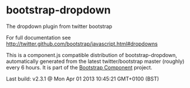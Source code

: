 # bootstrap-dropdown
The dropdown plugin from twitter bootstrap

For full documentation see http://twitter.github.com/bootstrap/javascript.html#dropdowns

This is a component.js compatible distribution of bootstrap-dropdown, automatically generated
from the latest twitter/bootstrap master (roughly) every 6 hours. It is part of the <a href="http://github.com/codemix/bootstrap-component">Bootstrap Component</a>
project.


Last build: v2.3.1 @ Mon Apr 01 2013 10:45:21 GMT+0100 (BST)
